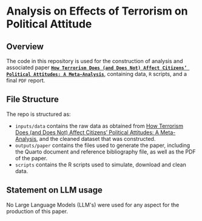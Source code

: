 # Analysis on Effects of Terrorism on Political Attitude


## Overview
The code in this repository is used for the construction of analysis and associated paper  [**`How Terrorism Does (and Does Not) Affect Citizens’ Political Attitudes: A Meta-Analysis`**](https://doi.org/10.1111/ajps.12692), containing data, `R` scripts, and a final `PDF` report.


## File Structure

The repo is structured as:

-   `inputs/data` contains the raw data as obtained from [How Terrorism Does (and Does Not) Affect Citizens’ Political Attitudes: A Meta-Analysis](https://doi.org/10.7910/DVN/K4L5YI), and the cleaned dataset that was constructed.
-   `outputs/paper` contains the files used to generate the paper, including the Quarto document and reference bibliography file, as well as the PDF of the paper. 
-   `scripts` contains the R scripts used to simulate, download and clean data.


## Statement on LLM usage

No Large Language Models (LLM's) were used for any aspect for the production of this paper.
